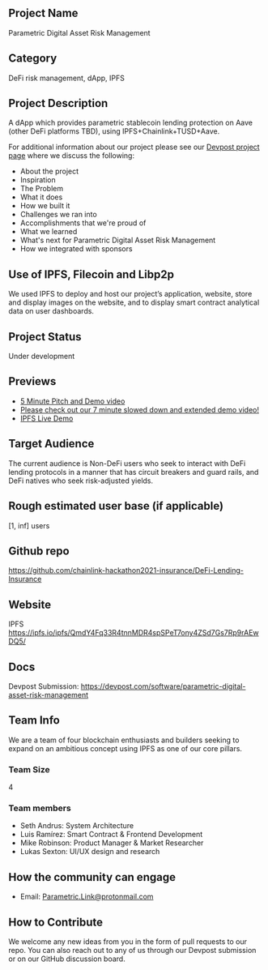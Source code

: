 
## Project Name 
  
Parametric Digital Asset Risk Management

## Category

DeFi risk management, dApp, IPFS

## Project Description

A dApp which provides parametric stablecoin lending protection on Aave (other DeFi platforms TBD), using IPFS+Chainlink+TUSD+Aave.

For additional information about our project please see our [Devpost project page](https://devpost.com/software/parametric-digital-asset-risk-management) where we discuss the following:

-   About the project    
-   Inspiration
-   The Problem
-   What it does
-   How we built it
-   Challenges we ran into
-   Accomplishments that we're proud of
-   What we learned
-   What's next for Parametric Digital Asset Risk Management
-   How we integrated with sponsors

## Use of IPFS, Filecoin and Libp2p

We used IPFS to deploy and host our project’s application, website, store and display images on the website, and to display smart contract analytical data on user dashboards.  

## Project Status

Under development  

## Previews

-   [5 Minute Pitch and Demo video](https://www.youtube.com/watch?v=nHXhbZFmX6M)
-   [Please check out our 7 minute slowed down and extended demo video!](https://youtu.be/tqz92QOn9kw)
-   [IPFS Live Demo](https://ipfs.io/ipfs/QmdY4Fq33R4tnnMDR4spSPeT7ony4ZSd7Gs7Rp9rAEwDQ5/)  

## Target Audience

The current audience is Non-DeFi users who seek to interact with DeFi lending protocols in a manner that has circuit breakers and guard rails, and DeFi natives who seek risk-adjusted yields.

## Rough estimated user base (if applicable)

[1, inf] users  

## Github repo

https://github.com/chainlink-hackathon2021-insurance/DeFi-Lending-Insurance

## Website

IPFS
https://ipfs.io/ipfs/QmdY4Fq33R4tnnMDR4spSPeT7ony4ZSd7Gs7Rp9rAEwDQ5/
  

## Docs

Devpost Submission: https://devpost.com/software/parametric-digital-asset-risk-management

## Team Info

We are a team of four blockchain enthusiasts and builders seeking to expand on an ambitious concept using IPFS as one of our core pillars.

### Team Size

4

### Team members

-   Seth Andrus: System Architecture
-   Luis Ramírez: Smart Contract & Frontend Development
-   Mike Robinson: Product Manager & Market Researcher
-   Lukas Sexton: UI/UX design and research

## How the community can engage

* Email:  Parametric.Link@protonmail.com

## How to Contribute

We welcome any new ideas from you in the form of pull requests to our repo. You can also reach out to any of us through our Devpost submission or on our GitHub discussion board. 
